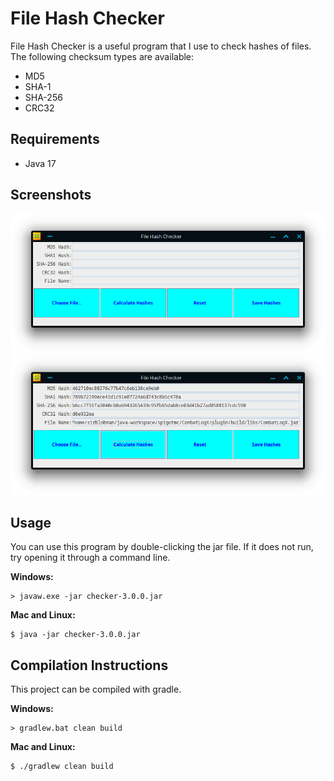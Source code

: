 # File Hash Checker

File Hash Checker is a useful program that I use to check hashes of files.  
The following checksum types are available:

- MD5
- SHA-1 
- SHA-256 
- CRC32

## Requirements

- Java 17

## Screenshots
![Application Screenshot 01](.github/screenshot01.png)
![Application Screenshot 02](.github/screenshot02.png)

## Usage

You can use this program by double-clicking the jar file.
If it does not run, try opening it through a command line.

**Windows:**
```shell
> javaw.exe -jar checker-3.0.0.jar
```

**Mac and Linux:**
```shell
$ java -jar checker-3.0.0.jar
```

## Compilation Instructions

This project can be compiled with gradle.

**Windows:**
```shell
> gradlew.bat clean build
```

**Mac and Linux:**
```shell
$ ./gradlew clean build
```
